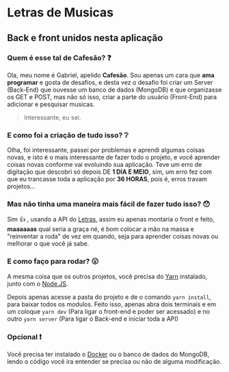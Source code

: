 # Letras de Musicas
## Back e front unidos nesta aplicação

### Quem é esse tal de Cafesão? :question:

Ola, meu nome é Gabriel, apelido **Cafesão**.
Sou apenas um cara que **ama programar** e gosta de desafios, e desta vez o desafio foi criar um Server (Back-End)  que ouvesse um banco de dados (MongoDB) e que organizasse os GET e POST, mas não só isso, criar a parte do usuário (Front-End) para adicionar e pesquisar musicas.
>Interessante, eu sei.

### E como foi a criação de tudo isso? :grey_question:

Olha, foi interessante, passei por problemas e aprendi algumas coisas novas, e isto é o mais interessante de fazer todo o projeto, e você aprender coisas novas conforme vai evoluindo sua aplicação.
Teve um erro de digitação que descobri só depois DE **1 DIA E MEIO**, sim, um erro fez com que eu trancasse toda a aplicação por **36 HORAS**, pois é, erros travam projetos...

### Mas não tinha uma maneira mais fácil de fazer tudo isso? :hushed:

Sim :+1: , usando a API do [Letras](https://api.vagalume.com.br/docs/letras/), assim eu apenas montaria o front e feito, **maaaaaas** qual seria a graça né, é bom colocar a mão na massa e "reinventar a roda" de vez em quando, seja para aprender coisas novas ou melhorar o que você já sabe.

### E como faço para rodar? :open_mouth:

A mesma coisa que os outros projetos, você precisa do [Yarn](https://yarnpkg.com/pt-BR/) instalado, junto com o [Node.JS](https://nodejs.org/pt-br/).

Depois apenas acesse a pasta do projeto e de o comando `yarn install`, para baixar todos os modulos.
Feito isso, apenas abra dois terminais e em um coloque `yarn dev` (Para ligar o front-end e poder ser acessado) e no outro `yarn server` (Para ligar o Back-end e iniciar toda a API)

### Opcional :exclamation:

Você precisa ter instalado o [Docker](https://www.docker.com) ou o banco de dados do MongoDB, lendo o código você ira entender se precisa ou não de alguma modificação.
